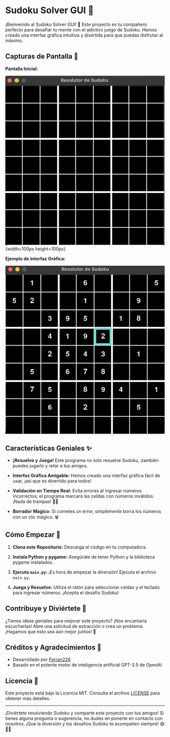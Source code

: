 # Sudoku Solver GUI 🧩

¡Bienvenido al Sudoku Solver GUI! 🎉 Este proyecto es tu compañero perfecto para desafiar tu mente con el adictivo juego de Sudoku. Hemos creado una interfaz gráfica intuitiva y divertida para que puedas disfrutar al máximo.

## Capturas de Pantalla 📸

**Pantalla Inicial:**

![Pantalla Inicial](pantalla_inicial.png){width=100px height=100px}

**Ejemplo de Interfaz Gráfica:**

![Interfaz Gráfica en Acción](interfaz_grafica.png)

## Características Geniales ✨

- **¡Resuelve y Juega!** Este programa no solo resuelve Sudoku, ¡también puedes jugarlo y retar a tus amigos.

- **Interfaz Gráfica Amigable:** Hemos creado una interfaz gráfica fácil de usar, ¡así que es divertido para todos!

- **Validación en Tiempo Real:** Evita errores al ingresar números incorrectos; el programa marcará las celdas con números inválidos. ¡Nada de trampas! 🕵️‍♂️

- **Borrador Mágico:** Si cometes un error, simplemente borra los números con un clic mágico. 🗑️

## Cómo Empezar 🚀

1. **Clona este Repositorio:** Descarga el código en tu computadora.

2. **Instala Python y pygame:** Asegúrate de tener Python y la biblioteca pygame instalados.

3. **Ejecuta `main.py`:** ¡Es hora de empezar la diversión! Ejecuta el archivo `main.py`.

4. **Juega y Resuelve:** Utiliza el ratón para seleccionar celdas y el teclado para ingresar números. ¡Acepta el desafío Sudoku!

## Contribuye y Diviértete 🙌

¿Tienes ideas geniales para mejorar este proyecto? ¡Nos encantaría escucharlas! Abre una solicitud de extracción o crea un problema. ¡Hagamos que esto sea aún mejor juntos! 🤝

## Créditos y Agradecimientos 🤗

- Desarrollado por [Ferran226](https://github.com/Ferran226)
- Basado en el potente motor de inteligencia artificial GPT-3.5 de OpenAI.

## Licencia 📝

Este proyecto está bajo la Licencia MIT. Consulta el archivo [LICENSE](LICENSE) para obtener más detalles.

---

¡Diviértete resolviendo Sudoku y comparte este proyecto con tus amigos! Si tienes alguna pregunta o sugerencia, no dudes en ponerte en contacto con nosotros. ¡Que la diversión y los desafíos Sudoku te acompañen siempre! 😄🧠🎉
